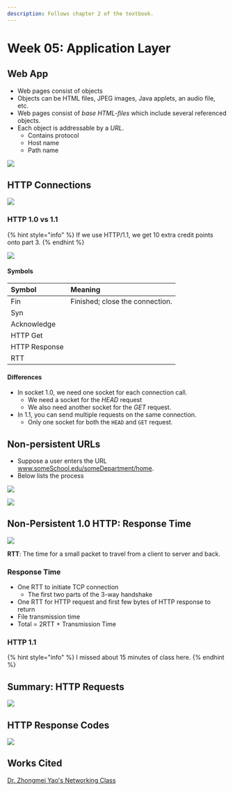 ```yaml
---
description: Follows chapter 2 of the textbook.
---
```


# Week 05: Application Layer

## Web App

* Web pages consist of objects
* Objects can be HTML files, JPEG images, Java applets, an audio file, etc.
* Web pages consist of _base HTML-files_ which include several referenced objects.
* Each object is addressable by a _URL_.
  * Contains protocol
  * Host name
  * Path name

![](../../.gitbook/assets/image%20%28394%29.png)

## HTTP Connections

![](../../.gitbook/assets/image%20%28393%29.png)

### HTTP 1.0 vs 1.1

{% hint style="info" %}
If we use HTTP/1.1, we get 10 extra credit points onto part 3.
{% endhint %}

![](../../.gitbook/assets/image%20%28403%29.png)

#### Symbols

| Symbol | Meaning |
| :--- | :--- |
| Fin | Finished; close the connection. |
| Syn |  |
| Acknowledge |  |
| HTTP Get |  |
| HTTP Response |  |
| RTT |  |

#### Differences

* In socket 1.0, we need one socket for each connection call.
  * We need a socket for the _HEAD_ request
  * We also need another socket for the _GET_ request.
* In 1.1, you can send multiple requests on the same connection.
  * Only one socket for both the `HEAD` and `GET` request.

## Non-persistent URLs

* Suppose a user enters the URL www.someSchool.edu/someDepartment/home.
* Below lists the process

![](../../.gitbook/assets/image%20%28396%29.png)

![](../../.gitbook/assets/image%20%28406%29.png)

## Non-Persistent 1.0 HTTP: Response Time

![](../../.gitbook/assets/image%20%28402%29.png)

**RTT**: The time for a small packet to travel from a client to server and back.

### Response Time

* One RTT to initiate TCP connection
  * The first two parts of the 3-way handshake
* One RTT for HTTP request and first few bytes of HTTP response to return
* File transmission time
* Total = 2RTT + Transmission Time

### HTTP 1.1

{% hint style="info" %}
I missed about 15 minutes of class here.
{% endhint %}

## Summary: HTTP Requests

![](../../.gitbook/assets/image%20%28404%29.png)

## HTTP Response Codes

![](../../.gitbook/assets/image%20%28392%29.png)













































## Works Cited

[Dr. Zhongmei Yao's Networking Class](https://academic.udayton.edu/zhongmeiyao/)







